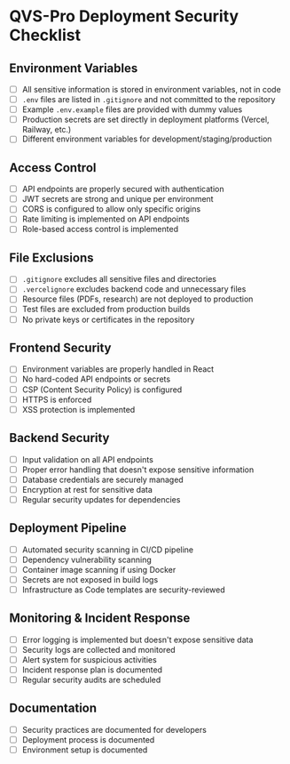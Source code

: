 # QVS-Pro Deployment Security Checklist

## Environment Variables

- [ ] All sensitive information is stored in environment variables, not in code
- [ ] `.env` files are listed in `.gitignore` and not committed to the repository
- [ ] Example `.env.example` files are provided with dummy values
- [ ] Production secrets are set directly in deployment platforms (Vercel, Railway, etc.)
- [ ] Different environment variables for development/staging/production

## Access Control

- [ ] API endpoints are properly secured with authentication
- [ ] JWT secrets are strong and unique per environment
- [ ] CORS is configured to allow only specific origins
- [ ] Rate limiting is implemented on API endpoints
- [ ] Role-based access control is implemented

## File Exclusions

- [ ] `.gitignore` excludes all sensitive files and directories
- [ ] `.vercelignore` excludes backend code and unnecessary files
- [ ] Resource files (PDFs, research) are not deployed to production
- [ ] Test files are excluded from production builds
- [ ] No private keys or certificates in the repository

## Frontend Security

- [ ] Environment variables are properly handled in React
- [ ] No hard-coded API endpoints or secrets
- [ ] CSP (Content Security Policy) is configured
- [ ] HTTPS is enforced
- [ ] XSS protection is implemented

## Backend Security

- [ ] Input validation on all API endpoints
- [ ] Proper error handling that doesn't expose sensitive information
- [ ] Database credentials are securely managed
- [ ] Encryption at rest for sensitive data
- [ ] Regular security updates for dependencies

## Deployment Pipeline

- [ ] Automated security scanning in CI/CD pipeline
- [ ] Dependency vulnerability scanning
- [ ] Container image scanning if using Docker
- [ ] Secrets are not exposed in build logs
- [ ] Infrastructure as Code templates are security-reviewed

## Monitoring & Incident Response

- [ ] Error logging is implemented but doesn't expose sensitive data
- [ ] Security logs are collected and monitored
- [ ] Alert system for suspicious activities
- [ ] Incident response plan is documented
- [ ] Regular security audits are scheduled

## Documentation

- [ ] Security practices are documented for developers
- [ ] Deployment process is documented
- [ ] Environment setup is documented

